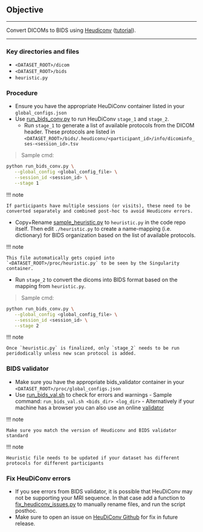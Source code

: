 ## Objective

---

Convert DICOMs to BIDS using [Heudiconv](https://heudiconv.readthedocs.io/en/latest/) ([tutorial](https://neuroimaging-core-docs.readthedocs.io/en/latest/pages/heudiconv.html)). 

---

   
### Key directories and files

- `<DATASET_ROOT>/dicom`
- `<DATASET_ROOT>/bids`
- `heuristic.py`

### Procedure

- Ensure you have the appropriate HeuDiConv container listed in your `global_configs.json`
- Use [run_bids_conv.py](https://github.com/neurodatascience/mr_proc/blob/main/workflow/bids_conv/run_bids_conv.py) to run HeuDiConv `stage_1` and `stage_2`.  
   - Run `stage_1` to generate a list of available protocols from the DICOM header. These protocols are listed in `<DATASET_ROOT>/bids/.heudiconv/<participant_id>/info/dicominfo_ses-<session_id>.tsv`
   
> Sample cmd:
```bash
python run_bids_conv.py \
   --global_config <global_config_file> \
   --session_id <session_id> \
   --stage 1
```
      
!!! note

    If participants have multiple sessions (or visits), these need to be converted separately and combined post-hoc to avoid Heudiconv errors. 

- Copy+Rename [sample_heuristic.py](https://github.com/neurodatascience/mr_proc/blob/main/workflow/bids_conv/sample_heuristic.py) to `heuristic.py` in the code repo itself. Then edit `./heuristic.py` to create a name-mapping (i.e. dictionary) for BIDS organization based on the list of available protocols. 

!!! note

    This file automatically gets copied into `<DATASET_ROOT>/proc/heuristic.py` to be seen by the Singularity container.


- Run `stage_2` to convert the dicoms into BIDS format based on the mapping from `heuristic.py`. 

> Sample cmd:
```bash
python run_bids_conv.py \
   --global_config <global_config_file> \
   --session_id <session_id> \
   --stage 2
```


!!! note

    Once `heuristic.py` is finalized, only `stage_2` needs to be run peridodically unless new scan protocol is added.


### BIDS validator
- Make sure you have the appropriate bids_validator container in your `<DATASET_ROOT>/proc/global_configs.json`
- Use [run_bids_val.sh](https://github.com/neurodatascience/mr_proc/blob/main/workflow/bids_conv/scripts/run_bids_val.sh) to check for errors and warnings
      - Sample command: `run_bids_val.sh <bids_dir> <log_dir>` 
      - Alternatively if your machine has a browser you can also use an online [validator](https://bids-standard.github.io/bids-validator/)


!!! note

    Make sure you match the version of Heudiconv and BIDS validator standard

!!! note

    Heuristic file needs to be updated if your dataset has different protocols for different participants

### Fix HeuDiConv errors
- If you see errors from BIDS validator, it is possible that HeuDiConv may not be supporting your MRI sequence. In that case add a function to [fix_heudiconv_issues.py](https://github.com/neurodatascience/mr_proc/blob/main/workflow/bids_conv/fix_heudiconv_issues.py) to manually rename files, and run the script posthoc. 
- Make sure to open an issue on [HeuDiConv Github](https://github.com/nipy/heudiconv/issues) for fix in future release. 
